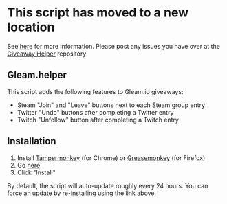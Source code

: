# This script has moved to a new location
See [here](https://github.com/Citrinate/gleamHelper/issues/6#issuecomment-307256620) for more information.  Please post any issues you have over at the [Giveaway Helper](https://github.com/Citrinate/giveawayHelper) repository

## Gleam.helper
This script adds the following features to Gleam.io giveaways:
  * Steam "Join" and "Leave" buttons next to each Steam group entry
  * Twitter "Undo" buttons after completing a Twitter entry
  * Twitch "Unfollow" button after completing a Twitch entry

## Installation
1. Install [Tampermonkey](https://chrome.google.com/webstore/detail/tampermonkey/dhdgffkkebhmkfjojejmpbldmpobfkfo) (for Chrome) or [Greasemonkey](https://addons.mozilla.org/en-US/firefox/addon/greasemonkey/) (for Firefox)
2. Go [here](https://raw.githubusercontent.com/Citrinate/giveawayHelper/master/giveawayHelper.user.js)
3. Click "Install"

By default, the script will auto-update roughly every 24 hours. You can force an update by re-installing using the link above.
